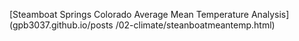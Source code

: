 
[Steamboat Springs Colorado Average Mean Temperature Analysis](gpb3037.github.io/posts
/02-climate/steanboatmeantemp.html)
